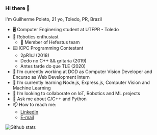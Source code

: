 ### Hi there 👋

I'm Guilherme Poleto, 21 yo, Toledo, PR, Brazil
 
- 🖥️ Computer Enginering student at UTFPR - Toledo
- 🤖 Robotics enthusiast
  - 🦾 Member of Hefestus team
- ⌨️ ICPC Programming Contestant
  - 2pR1rJ (2018)
  - Dedo no C++ && gritaria (2019)
  - Antes tarde do que TLE (2020)
- 🔭 I’m currently working at DOD as Computer Vision Developer and Encurso as Web Development Intern
- 🌱 I’m currently learning Node.js, Express.js, Computer Vision and Machine Learning
- 👯 I’m looking to collaborate on IoT, Robotics and ML projects
- 💬 Ask me about C/C++ and Python
- 📫 How to reach me:
  - [LinkedIn](https://www.linkedin.com/in/guilherme-poleto-0b9b9213a/)
  - [E-mail](mailto:gpoleto@alunos.utfpr.edu.br)

![Github stats](https://github-readme-stats.vercel.app/api?username=GPoleto27)
